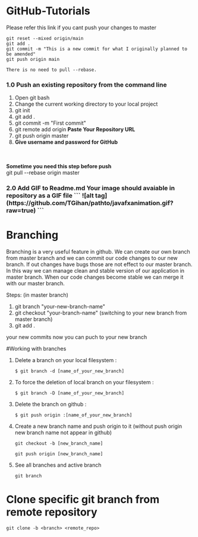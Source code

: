 # GitHub-Tutorials

Please refer this link if you cant push your changes to master
````
git reset --mixed origin/main
git add .
git commit -m "This is a new commit for what I originally planned to be amended"
git push origin main

There is no need to pull --rebase.
````

<h3>1.0 Push an existing repository from the command line</h3>

1. Open git bash
2. Change the current working directory to your local project
3. git init
4. git add .
5. git commit -m "First commit"
6. git remote add origin <b>Paste Your Repository URL</b>
7. git push origin master
8. <b>Give username and password for GitHub</b>
 </br>
</br>
<b>Sometime you need this step before push</b> <br>
   git pull --rebase origin master

<h3>2.0 Add GIF to Readme.md
Your image should avaiable in repository as a GIF file
```
![alt tag](https://github.com/TGihan/pathto/javafxanimation.gif?raw=true)
```

# Branching
Branching is a very useful feature in github. We can create our own branch from master branch and we can commit our code changes to our new branch. If out changes have bugs those are not effect to our master branch. In this way we can manage clean and stable version of our application in master branch. When our code changes become stable we can merge it with our master branch.

Steps: (in master branch)

1. git branch "your-new-branch-name"
2. git checkout "your-branch-name" (switching to your new branch from master branch)
3. git add .

your new commits now you can puch to your new branch

#Working with branches

1. Delete a branch on your local filesystem :

   `$ git branch -d [name_of_your_new_branch]`

2. To force the deletion of local branch on your filesystem :

   `$ git branch -D [name_of_your_new_branch]`

3. Delete the branch on github :

   `$ git push origin :[name_of_your_new_branch]`

4. Create a new branch name and push origin to it (without push origin new branch name not appear in github)

   `git checkout -b [new_branch_name]`

   `git push origin [new_branch_name]`

5. See all branches and active branch

   `git branch`

# Clone specific git branch from remote repository
`git clone -b <branch> <remote_repo>`


